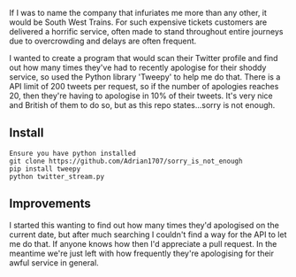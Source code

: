 If I was to name the company that infuriates me more than any other, it would be South West Trains. For such expensive tickets customers are delivered a horrific service, often made to stand throughout entire journeys due to overcrowding and delays are often frequent. 

I wanted to create a program that would scan their Twitter profile and find out how many times they've had to recently apologise for their shoddy service, so used the Python library 'Tweepy' to help me do that. There is a API limit of 200 tweets per request, so if the number of apologies reaches 20, then they're having to apologise in 10% of their tweets. It's very nice and British of them to do so, but as this repo states...sorry is not enough. 


## Install

```
Ensure you have python installed
git clone https://github.com/Adrian1707/sorry_is_not_enough
pip install tweepy
python twitter_stream.py
```
## Improvements

I started this wanting to find out how many times they'd apologised on the current date, but after much searching I couldn't find a way for the API to let me do that. If anyone knows how then I'd appreciate a pull request. In the meantime we're just left with how frequently they're apologising for their awful service in general. 